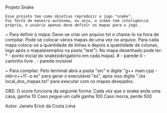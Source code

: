 Projeto Snake

    Esse projeto tem como objetivo reproduzir o jogo "snake".
    Foi feito de maneira autonoma, ou seja, o snake tem inteligência própria, o usuário apenas deve definir os mapas para o jogo.

~ Para definir o mapa:
    Deve-se criar um arquivo txt e chama-lo na hora de compilar. Pode se colocar vários mapas de uma vez no arquivo.
    Para cada mapa coloca-se a quantidade de linhas e depois a quantidade de colunas, logo após o mapa(exemplos na pasta "test").
    No mapa desenhado pode ter:
        * - ponto inicial do snake(obrigatório em cada mapa).
        # - parede
        0 - caminho livre
        . - parede invisível

~ Para compilar:
    Pelo terminal abra a pasta "src" e digite "g++ main.cpp -std=c++11 -o ex" para gerar o executável "ex", após isso digite "./ex local_dos_mapas.txt" para executar com os mapas desejados.

OBS: O score funciona da seguinte forma:
    Cada vez que o snake anda uma casa, ganha 10
    Caso pegue um café ganha 100
    Caso morra, perde 500
    
Autor:
    Janeto Erick da Costa Lima
